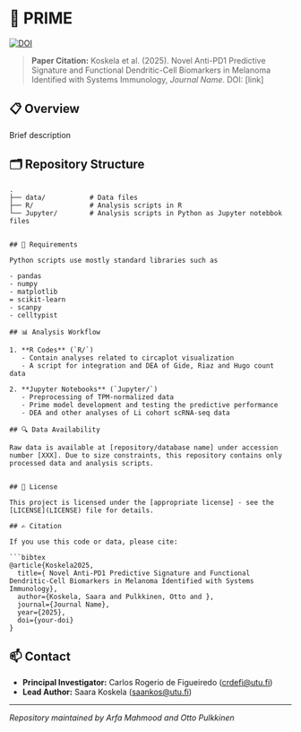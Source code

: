 # 🧬 PRIME

[![DOI](https://zenodo.org/badge/DOI/your-doi-here.svg)](https://doi.org/your-doi-here)

> **Paper Citation:** Koskela et al. (2025). Novel Anti-PD1 Predictive Signature and Functional Dendritic-Cell Biomarkers in Melanoma Identified with Systems Immunology, *Journal Name*. DOI: [link]

## 📋 Overview

Brief description

## 🗂️ Repository Structure

```
.
├── data/           # Data files
├── R/              # Analysis scripts in R
└── Jupyter/        # Analysis scripts in Python as Jupyter notebbok files
   

## 🔧 Requirements

Python scripts use mostly standard libraries such as

- pandas
- numpy
- matplotlib
= scikit-learn
- scanpy
- celltypist

## 📊 Analysis Workflow

1. **R Codes** (`R/`)
   - Contain analyses related to circaplot visualization  
   - A script for integration and DEA of Gide, Riaz and Hugo count data

2. **Jupyter Notebooks** (`Jupyter/`)
   - Preprocessing of TPM-normalized data
   - Prime model development and testing the predictive performance
   - DEA and other analyses of Li cohort scRNA-seq data

## 🔍 Data Availability

Raw data is available at [repository/database name] under accession number [XXX]. Due to size constraints, this repository contains only processed data and analysis scripts.


## 📜 License

This project is licensed under the [appropriate license] - see the [LICENSE](LICENSE) file for details. 

## ✍️ Citation

If you use this code or data, please cite:

```bibtex
@article{Koskela2025,
  title={ Novel Anti-PD1 Predictive Signature and Functional Dendritic-Cell Biomarkers in Melanoma Identified with Systems Immunology},
  author={Koskela, Saara and Pulkkinen, Otto and },
  journal={Journal Name},
  year={2025},
  doi={your-doi}
}
```

## 📫 Contact

* **Principal Investigator:** Carlos Rogerio de Figueiredo (crdefi@utu.fi)
* **Lead Author:** Saara Koskela (saankos@utu.fi)

---
*Repository maintained by Arfa Mahmood and Otto Pulkkinen*
